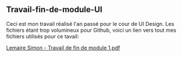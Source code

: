 ## Travail-fin-de-module-UI

Ceci est mon travail réalisé l'an passé pour le cour de UI Design.
Les fichiers étant trop volumineux pour Github, voici un lien vers tout mes fichiers utilisés pour ce tavail:



[Lemaire Simon - Travail de fin de module 1.pdf](https://github.com/SL-Webdesign/Travail-fin-de-module-UI/files/13522310/Lemaire.Simon.-.Travail.de.fin.de.module.1.pdf)
